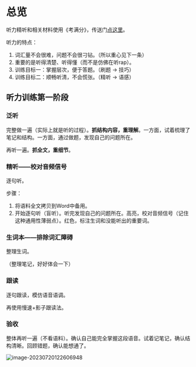 # 总览



听力精听和相关材料使用《考满分》，传送门[点这里](https://toefl.kmf.com/practice/listening)。



听力的特点：

1. 词汇量不会很难，问题不会很刁钻。（所以重心见下一条）
2. 重要的是听得清楚、听得懂（而不是仿佛在听rap）。
3. 训练目标一：掌握层次，便于答题。（刷题 -> 技巧）
4. 训练目标二：顺畅听清，不会慌张。（精听 -> 语感）



## 听力训练第一阶段

### 泛听

完整做一遍（实际上就是听的过程）。**抓结构内容，重理解**。一方面，试着梳理了笔记和结构。一方面，通过做题，发现自己的问题所在。

再听一遍。**抓全文，重细节**。

### 精听——校对音频信号

逐句听。

步骤：

1. 将语料全文拷贝到Word中备用。
2. 开始逐句听（盲听）。听完发现自己的问题所在。高亮，校对音频信号（记住这种通用性薄弱点）。红色，标注生词和没能听出的重要词。

### 生词本——排除词汇障碍

整理生词。

（整理笔记，好好体会一下）

### 跟读

逐句跟读，模仿语音语调。

再使用慢速+影子跟读法。

### 验收

整体再听一遍（不看语料）。确认自己能完全掌握这段语音。试着记笔记，确认结构清晰。回顾错题，确认能想通了。

![image-20230720122606948](https://cdn.jsdelivr.net/gh/Zhu-Shatong/cloudimg/img/image-20230720122606948.png)

